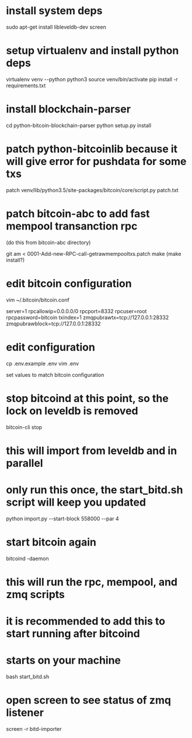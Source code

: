 # install system deps

sudo apt-get install libleveldb-dev screen

# setup virtualenv and install python deps

virtualenv venv --python python3
source venv/bin/activate
pip install -r requirements.txt


# install blockchain-parser

cd python-bitcoin-blockchain-parser
python setup.py install

# patch python-bitcoinlib because it will give error for pushdata for some txs

patch venv/lib/python3.5/site-packages/bitcoin/core/script.py patch.txt

# patch bitcoin-abc to add fast mempool transanction rpc

(do this from bitcoin-abc directory)

git am < 0001-Add-new-RPC-call-getrawmempooltxs.patch
make
(make install?)

# edit bitcoin configuration

vim ~/.bitcoin/bitcoin.conf

server=1
rpcallowip=0.0.0.0/0
rpcport=8332
rpcuser=root
rpcpassword=bitcoin
txindex=1
zmqpubrawtx=tcp://127.0.0.1:28332
zmqpubrawblock=tcp://127.0.0.1:28332


# edit configuration

cp .env.example .env
vim .env

set values to match bitcoin configuration

# stop bitcoind at this point, so the lock on leveldb is removed
bitcoin-cli stop
# this will import from leveldb and in parallel
# only run this once, the start_bitd.sh script will keep you updated
python import.py --start-block 558000 --par 4
# start bitcoin again
bitcoind -daemon
# this will run the rpc, mempool, and zmq scripts
# it is recommended to add this to start running after bitcoind
# starts on your machine
bash start_bitd.sh 

# open screen to see status of zmq listener
screen -r bitd-importer
